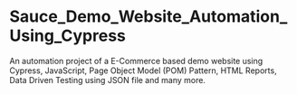 # Sauce_Demo_Website_Automation_Using_Cypress
An automation project of a E-Commerce based demo website using Cypress, JavaScript, Page Object Model (POM) Pattern, HTML Reports, Data Driven Testing using JSON file and many more.
